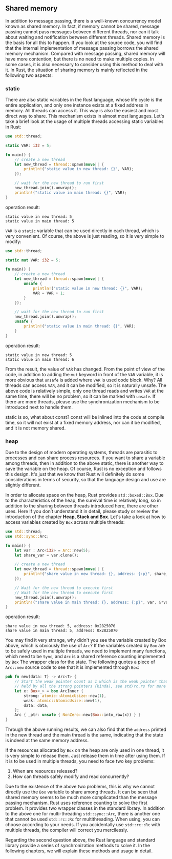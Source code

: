 ## Shared memory
In addition to message passing, there is a well-known concurrency model known as shared memory. In fact, if memory cannot be shared, message passing cannot pass messages between different threads, nor can it talk about waiting and notification between different threads. Shared memory is the basis for all this to happen. If you look at the source code, you will find that the internal implementation of message passing borrows the shared memory mechanism. Compared with message passing, shared memory will have more contention, but there is no need to make multiple copies. In some cases, it is also necessary to consider using this method to deal with it. In Rust, the situation of sharing memory is mainly reflected in the following two aspects:

### static
There are also static variables in the Rust language, whose life cycle is the entire application, and only one instance exists at a fixed address in memory. All threads can access it. This way is also the easiest and most direct way to share. This mechanism exists in almost most languages. Let's take a brief look at the usage of multiple threads accessing static variables in Rust:

```rust
use std::thread;

static VAR: i32 = 5;

fn main() {
	// create a new thread
	let new_thread = thread::spawn(move|| {
	    println!("static value in new thread: {}", VAR);
	});

	// wait for the new thread to run first
	new_thread.join().unwrap();
	println!("static value in main thread: {}", VAR);
}
```

operation result:

```
static value in new thread: 5
static value in main thread: 5
```

`VAR` is a `static` variable that can be used directly in each thread, which is very convenient. Of course, the above is just reading, so it is very simple to modify:

```rust
use std::thread;

static mut VAR: i32 = 5;

fn main() {
    // create a new thread
	let new_thread = thread::spawn(move|| {
	    unsafe {
	    	println!("static value in new thread: {}", VAR);
	    	VAR = VAR + 1;
	    }
	});

    // wait for the new thread to run first
	new_thread.join().unwrap();
	unsafe {
		println!("static value in main thread: {}", VAR);
	}
}
```

operation result:

```
static value in new thread: 5
static value in main thread: 6
```

From the result, the value of `VAR` has changed. From the point of view of the code, in addition to adding the `mut` keyword in front of the `VAR` variable, it is more obvious that `unsafe` is added where `VAR` is used code block. Why? All threads can access `VAR`, and it can be modified, so it is naturally unsafe. The above code is relatively simple, only one thread reads and writes `VAR` at the same time, there will be no problem, so it can be marked with `unsafe`. If there are more threads, please use the synchronization mechanism to be introduced next to handle them.

static is so, what about const? const will be inlined into the code at compile time, so it will not exist at a fixed memory address, nor can it be modified, and it is not memory shared.

### heap
Due to the design of modern operating systems, threads are parasitic to processes and can share process resources. If you want to share a variable among threads, then in addition to the above static, there is another way to save the variable on the heap. Of course, Rust is no exception and follows this design. It's just that we know that Rust will definitely do some considerations in terms of security, so that the language design and use are slightly different.

In order to allocate space on the heap, Rust provides `std::boxed::Box`. Due to the characteristics of the heap, the survival time is relatively long, so in addition to the sharing between threads introduced here, there are other uses. Here If you don’t understand it in detail, please study or review the introduction of the chapter **Heap, Stack and Box**. Let's take a look at how to access variables created by `Box` across multiple threads:

```rust
use std::thread;
use std::sync::Arc;

fn main() {
	let var : Arc<i32> = Arc::new(5);
	let share_var = var.clone();

	// create a new thread
	let new_thread = thread::spawn(move|| {
		println!("share value in new thread: {}, address: {:p}", share_var, &*share_var);
	});

	// Wait for the new thread to execute first
	// Wait for the new thread to execute first
	new_thread.join().unwrap();
	println!("share value in main thread: {}, address: {:p}", var, &*var);
}
```

operation result:

```
share value in new thread: 5, address: 0x2825070
share value in main thread: 5, address: 0x2825070
```

You may find it very strange, why didn't you see the variable created by Box above, which is obviously the use of `Arc`? If the variables created by `Box` are to be safely used in multiple threads, we need to implement many functions, which need to be `Sync`, and `Arc` is a shared reference counting implemented by `Box` The wrapper class for the state. The following quotes a piece of `Arc::new` source code to see that it is implemented through `Box`:

```rust
pub fn new(data: T) -> Arc<T> {
    // Start the weak pointer count as 1 which is the weak pointer that's
    // held by all the strong pointers (kinda), see std/rc.rs for more info
    let x: Box<_> = box ArcInner {
        strong: atomic::AtomicUsize::new(1),
        weak: atomic::AtomicUsize::new(1),
        data: data,
    };
    Arc { _ptr: unsafe { NonZero::new(Box::into_raw(x)) } }
}
```

Through the above running results, we can also find that the `address` printed in the new thread and the main thread is the same, indicating that the state is indeed at the same memory address.

If the resources allocated by `Box` on the heap are only used in one thread, it is very simple to release them. Just release them in time after using them. If it is to be used in multiple threads, you need to face two key problems:

1. When are resources released?
2. How can threads safely modify and read concurrently?

Due to the existence of the above two problems, this is why we cannot directly use the `Box` variable to share among threads. It can be seen that shared memory seems to be much more complicated than the message passing mechanism. Rust uses reference counting to solve the first problem. It provides two wrapper classes in the standard library. In addition to the above one for multi-threading `std::sync::Arc`, there is another one that cannot be used `std::rc::Rc` for multithreading. When using, you can choose according to your needs. If you accidentally use `std::rc::Rc` with multiple threads, the compiler will correct you mercilessly.

Regarding the second question above, the Rust language and standard library provide a series of synchronization methods to solve it. In the following chapters, we will explain these methods and usage in detail.
